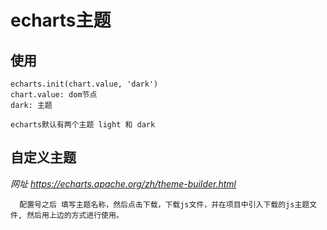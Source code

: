 # echarts主题
## 使用
```
echarts.init(chart.value, 'dark')
chart.value: dom节点
dark: 主题

echarts默认有两个主题 light 和 dark
```
## 自定义主题
*网址 https://echarts.apache.org/zh/theme-builder.html*
```
  配置号之后 填写主题名称，然后点击下载，下载js文件，并在项目中引入下载的js主题文件, 然后用上边的方式进行使用。
```